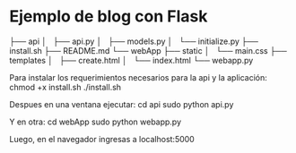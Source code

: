 # Ejemplo de blog con Flask

├── api
│   ├── api.py
│   ├── models.py
│   └── initialize.py
├── install.sh
├── README.md
└── webApp
    ├── static
    │   └── main.css
    ├── templates
    │   ├── create.html
    │   └── index.html
    └── webapp.py

Para instalar los requerimientos necesarios para la api y la aplicación:
	chmod +x install.sh
	./install.sh

Despues en una ventana ejecutar:
	cd api
	sudo python api.py

Y en otra:
	cd webApp
	sudo python webapp.py

Luego, en el navegador ingresas a localhost:5000